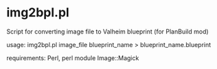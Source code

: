 # img2bpl.pl
Script for converting image file to Valheim blueprint (for PlanBuild mod)

usage:
img2bpl.pl image_file blueprint_name > blueprint_name.blueprint

requirements: 
Perl, perl module Image::Magick
